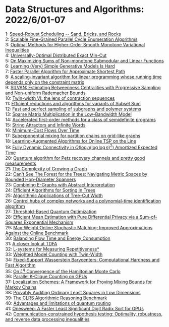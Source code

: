 # Data Structures and Algorithms: 2022/6/01-07  
1: [Speed-Robust Scheduling -- Sand, Bricks, and Rocks](https://doi.org/10.48550/arXiv.2011.05181)  
2: [Scalable Fine-Grained Parallel Cycle Enumeration Algorithms](https://doi.org/10.48550/arXiv.2202.09685)  
3: [Optimal Methods for Higher-Order Smooth Monotone Variational  Inequalities](https://doi.org/10.48550/arXiv.2205.06167)  
4: [Universally-Optimal Distributed Exact Min-Cut](https://doi.org/10.48550/arXiv.2205.14967)  
5: [On Maximizing Sums of Non-monotone Submodular and Linear Functions](https://doi.org/10.48550/arXiv.2205.15874)  
6: [Learning (Very) Simple Generative Models Is Hard](https://doi.org/10.48550/arXiv.2205.16003)  
7: [Faster Parallel Algorithm for Approximate Shortest Path](https://doi.org/10.48550/arXiv.1911.01626)  
8: [A scaling-invariant algorithm for linear programming whose running time  depends only on the constraint matrix](https://doi.org/10.48550/arXiv.1912.06252)  
9: [SILVAN: Estimating Betweenness Centralities with Progressive Sampling  and Non-uniform Rademacher Bounds](https://doi.org/10.48550/arXiv.2106.03462)  
10: [Twin-width VI: the lens of contraction sequences](https://doi.org/10.48550/arXiv.2111.00282)  
11: [Efficient reductions and algorithms for variants of Subset Sum](https://doi.org/10.48550/arXiv.2112.11020)  
12: [Fast and perfect sampling of subgraphs and polymer systems](https://doi.org/10.48550/arXiv.2202.05907)  
13: [Sparse Matrix Multiplication in the Low-Bandwidth Model](https://doi.org/10.48550/arXiv.2203.01297)  
14: [Accelerated first-order methods for a class of semidefinite programs](https://doi.org/10.48550/arXiv.2206.00224)  
15: [String Attractors and Infinite Words](https://doi.org/10.48550/arXiv.2206.00376)  
16: [Minimum-Cost Flows Over Time](https://doi.org/10.48550/arXiv.2206.00526)  
17: [Subexponential mixing for partition chains on grid-like graphs](https://doi.org/10.48550/arXiv.2206.00579)  
18: [Learning-Augmented Algorithms for Online TSP on the Line](https://doi.org/10.48550/arXiv.2206.00655)  
19: [Fully Dynamic Connectivity in $O(\log n(\log\log n)^2)$ Amortized  Expected Time](https://doi.org/10.48550/arXiv.1609.05867)  
20: [Quantum algorithm for Petz recovery channels and pretty good  measurements](https://doi.org/10.48550/arXiv.2006.16924)  
21: [The Complexity of Growing a Graph](https://doi.org/10.48550/arXiv.2107.14126)  
22: [Can't See The Forest for the Trees: Navigating Metric Spaces by Bounded  Hop-Diameter Spanners](https://doi.org/10.48550/arXiv.2107.14221)  
23: [Combining E-Graphs with Abstract Interpretation](https://doi.org/10.48550/arXiv.2205.14989)  
24: [Efficient Algorithms for Sorting in Trees](https://doi.org/10.48550/arXiv.2205.15912)  
25: [Algorithmic Applications of Tree-Cut Width](https://doi.org/10.48550/arXiv.2206.00752)  
26: [Control hubs of complex networks and a polynomial-time identification  algorithm](https://doi.org/10.48550/arXiv.2206.01188)  
27: [Threshold-Based Quantum Optimization](https://doi.org/10.48550/arXiv.2106.13860)  
28: [Efficient Mean Estimation with Pure Differential Privacy via a  Sum-of-Squares Exponential Mechanism](https://doi.org/10.48550/arXiv.2111.12981)  
29: [Max-Weight Online Stochastic Matching: Improved Approximations Against  the Online Benchmark](https://doi.org/10.48550/arXiv.2206.01270)  
30: [Balancing Flow Time and Energy Consumption](https://doi.org/10.48550/arXiv.2206.01360)  
31: [A closer look at TDFA](https://doi.org/10.48550/arXiv.2206.01398)  
32: [L-systems for Measuring Repetitiveness*](https://doi.org/10.48550/arXiv.2206.01688)  
33: [Weighted Model Counting with Twin-Width](https://doi.org/10.48550/arXiv.2206.01706)  
34: [Fixed-Support Wasserstein Barycenters: Computational Hardness and Fast  Algorithm](https://doi.org/10.48550/arXiv.2002.04783)  
35: [On $L^q$ Convergence of the Hamiltonian Monte Carlo](https://doi.org/10.48550/arXiv.2101.08688)  
36: [Parallel K-Clique Counting on GPUs](https://doi.org/10.48550/arXiv.2104.13209)  
37: [Localization Schemes: A Framework for Proving Mixing Bounds for Markov  Chains](https://doi.org/10.48550/arXiv.2203.04163)  
38: [Provably Auditing Ordinary Least Squares in Low Dimensions](https://doi.org/10.48550/arXiv.2205.14284)  
39: [The CLRS Algorithmic Reasoning Benchmark](https://doi.org/10.48550/arXiv.2205.15659)  
40: [Advantages and limitations of quantum routing](https://doi.org/10.48550/arXiv.2206.01766)  
41: [Onesweep: A Faster Least Significant Digit Radix Sort for GPUs](https://doi.org/10.48550/arXiv.2206.01784)  
42: [Communication-constrained hypothesis testing: Optimality, robustness,  and reverse data processing inequalities](https://doi.org/10.48550/arXiv.2206.02765)  